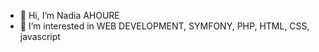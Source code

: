 - 👋 Hi, I’m Nadia AHOURE
- 👀 I’m interested in  WEB DEVELOPMENT, SYMFONY, PHP, HTML, CSS, javascript

<!---
NADIACO/NADIACO is a ✨ special ✨ repository because its `README.md` (this file) appears on your GitHub profile.
You can click the Preview link to take a look at your changes.
--->
